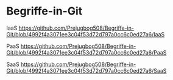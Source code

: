 # Begriffe-in-Git

IaaS 
https://github.com/Prejugbog508/Begriffe-in-Git/blob/4992f4a3071ee3c04f53d72d797a0cc6c0ed27a6/IaaS

PaaS
https://github.com/Prejugbog508/Begriffe-in-Git/blob/4992f4a3071ee3c04f53d72d797a0cc6c0ed27a6/PaaS

SaaS
https://github.com/Prejugbog508/Begriffe-in-Git/blob/4992f4a3071ee3c04f53d72d797a0cc6c0ed27a6/SaaS


